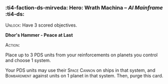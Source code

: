 ### :ti4-faction-ds-mirveda: **Hero**: Wrath Machina – _AI Mainframe_ :ti4-ds:
<span style="font-variant:small-caps;">Unlock</span>: Have 3 scored objectives.

**Dhor's Hammer - Peace at Last**

<span style="font-variant:small-caps;">Action</span>:

Place up to 3 PDS units from your reinforcements on planets you control and choose 1 system. 

Your PDS units may use their <span style="font-variant:small-caps;">Space Cannon</span> on ships in that system, and <span style="font-variant:small-caps;">Bombardment</span> against units on 1 planet in that system. Then, purge this card.

